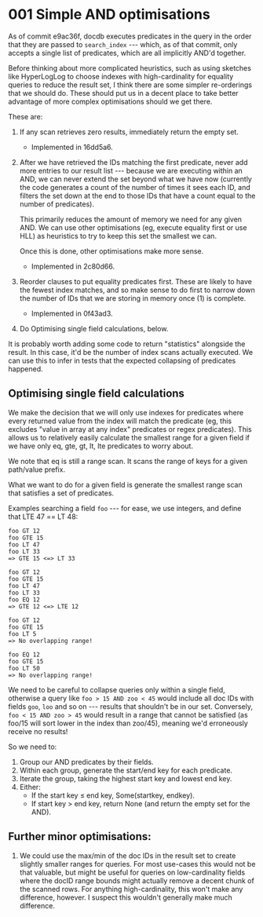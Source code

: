 # 001 Simple AND optimisations

As of commit e9ac36f, docdb executes predicates in the query in the order that
they are passed to `search_index` --- which, as of that commit, only accepts a
single list of predicates, which are all implicitly AND'd together.

Before thinking about more complicated heuristics, such as using sketches like
HyperLogLog to choose indexes with high-cardinality for equality queries to
reduce the result set, I think there are some simpler re-orderings that we
should do. These should put us in a decent place to take better advantage of
more complex optimisations should we get there.

These are:

1. If any scan retrieves zero results, immediately return the empty set.
   - Implemented in 16dd5a6.
1. After we have retrieved the IDs matching the first predicate, never add more
   entries to our result list --- because we are executing within an AND, we can
   never extend the set beyond what we have now (currently the code generates a
   count of the number of times it sees each ID, and filters the set down at the
   end to those IDs that have a count equal to the number of predicates).

   This primarily reduces the amount of memory we need for any given AND. We can
   use other optimisations (eg, execute equality first or use HLL) as heuristics
   to try to keep this set the smallest we can.

   Once this is done, other optimisations make more sense.

   - Implemented in 2c80d66.

1. Reorder clauses to put equality predicates first. These are likely to have
   the fewest index matches, and so make sense to do first to narrow down the
   number of IDs that we are storing in memory once (1) is complete.
   - Implemented in 0f43ad3.
1. Do Optimising single field calculations, below.

It is probably worth adding some code to return "statistics" alongside the
result. In this case, it'd be the number of index scans actually executed. We
can use this to infer in tests that the expected collapsing of predicates
happened.

## Optimising single field calculations

We make the decision that we will only use indexes for predicates where every
returned value from the index will match the predicate (eg, this excludes "value
in array at any index" predicates or regex predicates). This allows us to
relatively easily calculate the smallest range for a given field if we have only
eq, gte, gt, lt, lte predicates to worry about.

We note that eq is still a range scan. It scans the range of keys for a given
path/value prefix.

What we want to do for a given field is generate the smallest range scan that
satisfies a set of predicates.

Examples searching a field `foo` --- for ease, we use integers, and define that
LTE 47 == LT 48:

```
foo GT 12
foo GTE 15
foo LT 47
foo LT 33
=> GTE 15 <=> LT 33

foo GT 12
foo GTE 15
foo LT 47
foo LT 33
foo EQ 12
=> GTE 12 <=> LTE 12

foo GT 12
foo GTE 15
foo LT 5
=> No overlapping range!

foo EQ 12
foo GTE 15
foo LT 50
=> No overlapping range!
```

We need to be careful to collapse queries only within a single field, otherwise
a query like `foo > 15 AND zoo < 45` would include all doc IDs with fields
`goo`, `loo` and so on --- results that shouldn't be in our set. Conversely,
`foo < 15 AND zoo > 45` would result in a range that cannot be satisfied (as
foo/15 will sort lower in the index than zoo/45), meaning we'd erroneously
receive no results!

So we need to:

1. Group our AND predicates by their fields.
1. Within each group, generate the start/end key for each predicate.
1. Iterate the group, taking the highest start key and lowest end key.
1. Either:
   - If the start key ≤ end key, Some(startkey, endkey).
   - If start key > end key, return None (and return the empty set for the AND).

## Further minor optimisations:

1. We could use the max/min of the doc IDs in the result set to create slightly
   smaller ranges for queries. For most use-cases this would not be that
   valuable, but might be useful for queries on low-cardinality fields where the
   docID range bounds might actually remove a decent chunk of the scanned rows.
   For anything high-cardinality, this won't make any difference, however. I
   suspect this wouldn't generally make much difference.
